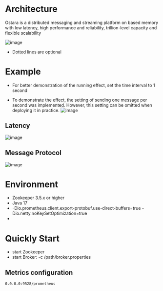 # Architecture

Ostara is a distributed messaging and streaming platform on based memory with low latency, high performance and
reliability, trillion-level capacity and flexible scalability

![image](https://github.com/shallow-rs/meteor/blob/main/doc/image/infra.png)

- Dotted lines are optional

# Example
- For better demonstration of the running effect, set the time interval to 1 second

- To demonstrate the effect, the setting of sending one message per second was implemented. However, this setting can be
omitted when deploying it in practice.
![image](https://github.com/shallow-rs/meteor/blob/main/doc/image/example.gif)

## Latency

![image](https://github.com/shallow-rs/meteor/blob/main/doc/image/partition.png)

## Message Protocol

![image](https://github.com/shallow-rs/meteor/blob/main/doc/image/message.png)

# Environment

- Zookeeper 3.5.x or higher
- Java 17
- -Dio.prometheus.client.export-protobuf.use-direct-buffers=true -Dio.netty.noKeySetOptimization=true
-

# Quickly Start

- start Zookeeper
- start Broker: -c /path/broker.properties

## Metrics configuration

```
0.0.0.0:9528/prometheus
```
